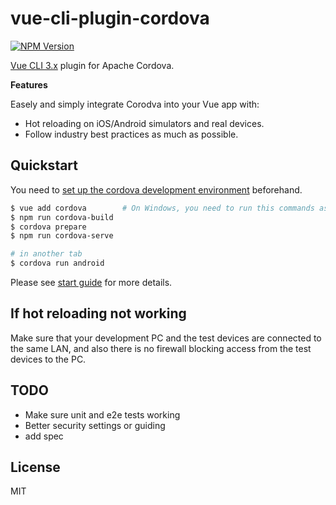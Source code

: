 # vue-cli-plugin-cordova
[![NPM Version](https://img.shields.io/npm/v/vue-cli-plugin-cordova.svg)](https://www.npmjs.com/package/vue-cli-plugin-cordova)

[Vue CLI 3.x](https://github.com/vuejs/vue-cli) plugin for Apache Cordova.  

**Features**

Easely and simply integrate Corodva into your Vue app with:
- Hot reloading on iOS/Android simulators and real devices.
- Follow industry best practices as much as possible.

## Quickstart
You need to [set up the cordova development environment](https://cordova.apache.org/docs/en/latest/guide/cli/index.html) beforehand.

```sh
$ vue add cordova        # On Windows, you need to run this commands as administrator.
$ npm run cordova-build
$ cordova prepare
$ npm run cordova-serve

# in another tab
$ cordova run android
```

Please see [start guide](https://github.com/dekimasoon/vue-cli-plugin-cordova/blob/master/docs/StartGuide.md) for more details.

## If hot reloading not working
Make sure that your development PC and the test devices are connected to the same LAN, and also there is no firewall blocking access from the test devices to the PC.

## TODO
- Make sure unit and e2e tests working
- Better security settings or guiding
- add spec

## License
MIT
